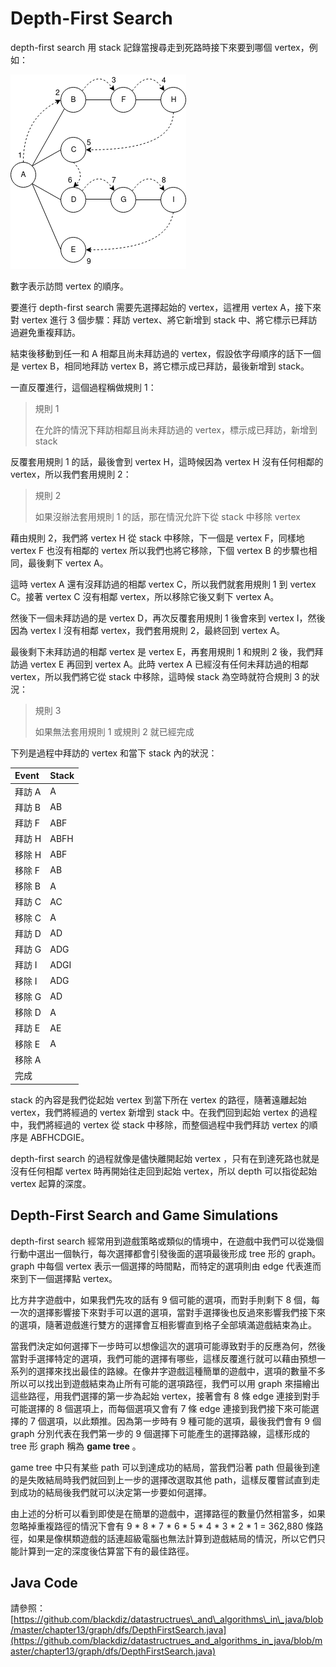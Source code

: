 # Depth-First Search

depth-first search 用 stack 記錄當搜尋走到死路時接下來要到哪個 vertex，例如：

![](../.gitbook/assets/depth_first_graph.png)

數字表示訪問 vertex 的順序。

要進行 depth-first search 需要先選擇起始的 vertex，這裡用 vertex A，接下來對 vertex 進行 3 個步驟：拜訪 vertex、將它新增到 stack 中、將它標示已拜訪過避免重複拜訪。

結束後移動到任一和 A 相鄰且尚未拜訪過的 vertex，假設依字母順序的話下一個是 vertex B，相同地拜訪 vertex B，將它標示成已拜訪，最後新增到 stack。

一直反覆進行，這個過程稱做規則 1：

> 規則 1
>
> 在允許的情況下拜訪相鄰且尚未拜訪過的 vertex，標示成已拜訪，新增到 stack

反覆套用規則 1 的話，最後會到 vertex H，這時候因為 vertex H 沒有任何相鄰的 vertex，所以我們套用規則 2：

> 規則 2
>
> 如果沒辦法套用規則 1 的話，那在情況允許下從 stack 中移除 vertex

藉由規則 2，我們將 vertex H 從 stack 中移除，下一個是 vertex F，同樣地 vertex F 也沒有相鄰的 vertex 所以我們也將它移除，下個 vertex B 的步驟也相同，最後剩下 vertex A。

這時 vertex A 還有沒拜訪過的相鄰 vertex C，所以我們就套用規則 1 到 vertex C。接著 vertex C 沒有相鄰 vertex，所以移除它後又剩下 vertex A。

然後下一個未拜訪過的是 vertex D，再次反覆套用規則 1 後會來到 vertex I，然後因為 vertex I 沒有相鄰 vertex，我們套用規則 2，最終回到 vertex A。

最後剩下未拜訪過的相鄰 vertex 是 vertex E，再套用規則 1 和規則 2 後，我們拜訪過 vertex E 再回到 vertex A。此時 vertex A 已經沒有任何未拜訪過的相鄰 vertex，所以我們將它從 stack 中移除，這時候 stack 為空時就符合規則 3 的狀況：

> 規則 3
>
> 如果無法套用規則 1 或規則 2 就已經完成

下列是過程中拜訪的 vertex 和當下 stack 內的狀況：

| Event | Stack |
| :--- | :--- |
| 拜訪 A | A |
| 拜訪 B | AB |
| 拜訪 F | ABF |
| 拜訪 H | ABFH |
| 移除 H | ABF |
| 移除 F | AB |
| 移除 B | A |
| 拜訪 C | AC |
| 移除 C | A |
| 拜訪 D | AD |
| 拜訪 G | ADG |
| 拜訪 I | ADGI |
| 移除 I | ADG |
| 移除 G | AD |
| 移除 D | A |
| 拜訪 E | AE |
| 移除 E | A |
| 移除 A |  |
| 完成 |  |

stack 的內容是我們從起始 vertex 到當下所在 vertex 的路徑，隨著遠離起始 vertex，我們將經過的 vertex 新增到 stack 中。在我們回到起始 vertex 的過程中，我們將經過的 vertex 從 stack 中移除，而整個過程中我們拜訪 vertex 的順序是 ABFHCDGIE。

depth-first search 的過程就像是儘快離開起始 vertex ，只有在到達死路也就是沒有任何相鄰 vertex 時再開始往走回到起始 vertex，所以 depth 可以指從起始 vertex 起算的深度。

## Depth-First Search and Game Simulations

depth-first search 經常用到遊戲策略或類似的情境中，在遊戲中我們可以從幾個行動中選出一個執行，每次選擇都會引發後面的選項最後形成 tree 形的 graph。graph 中每個 vertex 表示一個選擇的時間點，而特定的選項則由 edge 代表進而來到下一個選擇點 vertex。

比方井字遊戲中，如果我們先攻的話有 9 個可能的選項，而對手則剩下 8 個，每一次的選擇影響接下來對手可以選的選項，當對手選擇後也反過來影響我們接下來的選項，隨著遊戲進行雙方的選擇會互相影響直到格子全部填滿遊戲結束為止。

當我們決定如何選擇下一步時可以想像這次的選項可能導致對手的反應為何，然後當對手選擇特定的選項，我們可能的選擇有哪些，這樣反覆進行就可以藉由預想一系列的選擇來找出最佳的路線。在像井字遊戲這種簡單的遊戲中，選項的數量不多所以可以找出到遊戲結束為止所有可能的選項路徑，我們可以用 graph 來描繪出這些路徑，用我們選擇的第一步為起始 vertex，接著會有 8 條 edge 連接到對手可能選擇的 8 個選項上，而每個選項又會有 7 條 edge 連接到我們接下來可能選擇的 7 個選項，以此類推。因為第一步時有 9 種可能的選項，最後我們會有 9 個 graph 分別代表在我們第一步的 9 個選擇下可能產生的選擇路線，這樣形成的 tree 形 graph 稱為 **game tree** 。

game tree 中只有某些 path 可以到達成功的結局，當我們沿著 path 但最後到達的是失敗結局時我們就回到上一步的選擇改選取其他 path，這樣反覆嘗試直到走到成功的結局後我們就可以決定第一步要如何選擇。

由上述的分析可以看到即使是在簡單的遊戲中，選擇路徑的數量仍然相當多，如果忽略掉重複路徑的情況下會有 9 \* 8 \* 7 \* 6 \* 5 \* 4 \* 3 \* 2 \* 1 = 362,880 條路徑，如果是像棋類遊戲的話連超級電腦也無法計算到遊戲結局的情況，所以它們只能計算到一定的深度後估算當下有的最佳路徑。

## Java Code

請參照：[https://github.com/blackdiz/datastructrues\_and\_algorithms\_in\_java/blob/master/chapter13/graph/dfs/DepthFirstSearch.java](https://github.com/blackdiz/datastructrues_and_algorithms_in_java/blob/master/chapter13/graph/dfs/DepthFirstSearch.java)

